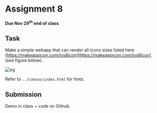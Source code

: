 # Assignment 8
**Due Nov 29<sup>th</sup> end of class**

## Task 

Make a simple webapp that can render all icons sizes listed here
(https://makeappicon.com/ios8icon)[https://makeappicon.com/ios8icon].
(see figure below).

![eg
](./sample.png
"")

Refer to ``../canvas/index.html`` for hints.

## Submission
Demo in class + code on Github.
